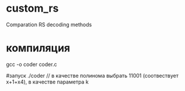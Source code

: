 # custom_rs
Comparation RS decoding methods
 
# компиляция
gcc -o coder coder.c

#запуск
./coder // в качестве полинома выбрать 11001 (соотвествует x+1+x4), в качестве параметра k